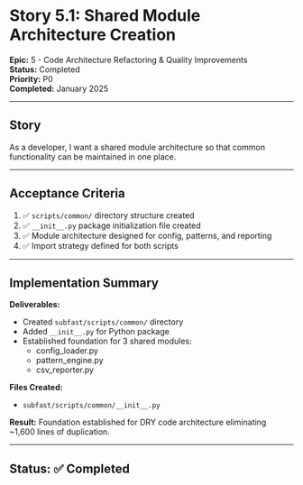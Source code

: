 # Story 5.1: Shared Module Architecture Creation

**Epic:** 5 - Code Architecture Refactoring & Quality Improvements  
**Status:** Completed  
**Priority:** P0  
**Completed:** January 2025

---

## Story

As a developer, I want a shared module architecture so that common functionality can be maintained in one place.

---

## Acceptance Criteria

1. ✅ `scripts/common/` directory structure created
2. ✅ `__init__.py` package initialization file created
3. ✅ Module architecture designed for config, patterns, and reporting
4. ✅ Import strategy defined for both scripts

---

## Implementation Summary

**Deliverables:**
- Created `subfast/scripts/common/` directory
- Added `__init__.py` for Python package
- Established foundation for 3 shared modules:
  - config_loader.py
  - pattern_engine.py
  - csv_reporter.py

**Files Created:**
- `subfast/scripts/common/__init__.py`

**Result:** Foundation established for DRY code architecture eliminating ~1,600 lines of duplication.

---

## Status: ✅ Completed
